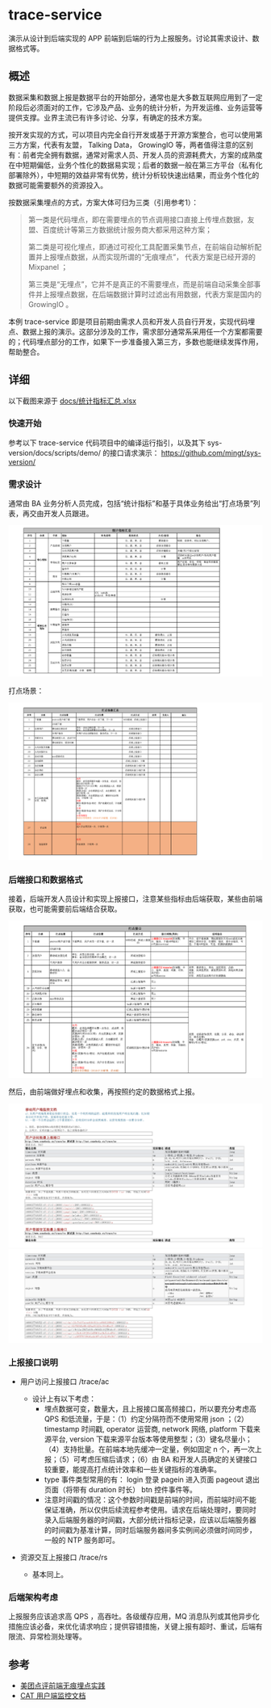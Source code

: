 # trace-service
演示从设计到后端实现的 APP 前端到后端的行为上报服务。讨论其需求设计、数据格式等。

## 概述

数据采集和数据上报是数据平台的开始部分，通常也是大多数互联网应用到了一定阶段后必须面对的工作，它涉及产品、业务的统计分析，为开发运维、业务运营等提供支撑。业界主流已有许多讨论、分享，有确定的技术方案。

按开发实现的方式，可以项目内完全自行开发或基于开源方案整合，也可以使用第三方方案，代表有友盟， Talking Data， GrowingIO 等，两者值得注意的区别有：前者完全拥有数据，通常对需求人员、开发人员的资源耗费大，方案的成熟度在中短期偏低，业务个性化的数据易实现；后者的数据一般在第三方平台（私有化部署除外），中短期的效益非常有优势，统计分析较快速出结果，而业务个性化的数据可能需要额外的资源投入。

按数据采集埋点的方式，方案大体可归为三类（引用参考1）：

> 第一类是代码埋点，即在需要埋点的节点调用接口直接上传埋点数据，友盟、百度统计等第三方数据统计服务商大都采用这种方案；
>
> 第二类是可视化埋点，即通过可视化工具配置采集节点，在前端自动解析配置并上报埋点数据，从而实现所谓的“无痕埋点”， 代表方案是已经开源的 Mixpanel ；
>
> 第三类是“无埋点”，它并不是真正的不需要埋点，而是前端自动采集全部事件并上报埋点数据，在后端数据计算时过滤出有用数据，代表方案是国内的 GrowingIO 。

本例 trace-service 即是项目前期由需求人员和开发人员自行开发，实现代码埋点、数据上报的演示。这部分涉及的工作，需求部分通常系采用任一个方案都需要的；代码埋点部分的工作，如果下一步准备接入第三方，多数也能继续发挥作用，帮助整合。

## 详细

以下截图来源于 [docs/统计指标汇总.xlsx](docs/统计指标汇总.xlsx)

### 快速开始

参考以下 trace-service 代码项目中的编译运行指引，以及其下 sys-version/docs/scripts/demo/ 的接口请求演示：
https://github.com/mingt/sys-version/

### 需求设计

通常由 BA 业务分析人员完成，包括“统计指标”和基于具体业务给出“打点场景”列表，再交由开发人员跟进。

![sheet1](docs/sheet1.png "统计指标")

打点场景：

![sheet2](docs/sheet2.png "打点场景")

### 后端接口和数据格式

接着，后端开发人员设计和实现上报接口，注意某些指标由后端获取，某些由前端获取，也可能需要前后端结合获取。

![sheet4](docs/sheet4.png "打点接口")

然后，由前端做好埋点和收集，再按照约定的数据格式上报。

![sheet5-1](docs/sheet5-1.png "用户访问上报接口")
![sheet5-2](docs/sheet5-2.png "资源交互上报接口")

### 上报接口说明

* 用户访问上报接口 /trace/ac
    - 设计上有以下考虑：
        + 埋点数据可变，数量大，且上报接口属高频接口，所以要充分考虑高 QPS 和低流量，于是：（1）约定分隔符而不使用常用 json ；（2） timestamp 时间戳, operator 运营商, network 网络, platform 下载来源平台, version 下载来源平台版本等使用整型；（3）键名尽量小；（4）支持批量。在前端本地先缓冲一定量，例如固定 n 个，再一次上报；（5）可考虑压缩后请求；（6）由 BA 和开发人员确定的关键接口较重要，能提高打点统计效率和一些关键指标的准确率。
        + type 事件类型常用的有：  login 登录 pagein 进入页面 pageout 退出页面（将带有 duration 时长） btn 控件事件等。
        + 注意时间戳的情况：这个参数时间戳是前端的时间，而前端时间不能保证准确，所以仅供后续流程参考使用。请求在后端处理时，要同时录入后端服务器的时间戳，大部分统计指标记录，应该以后端服务器的时间戳为基准计算，同时后端服务器间多实例间必须做时间同步，一般的 NTP 服务即可。

* 资源交互上报接口 /trace/rs
    - 基本同上。

### 后端架构考虑

上报服务应该追求高 QPS ，高吞吐。各级缓存应用，MQ 消息队列或其他异步化措施应该必备，来优化请求响应；提供容错措施，关键上报有超时、重试，后端有限流、异常检测处理等。

## 参考

* [美团点评前端无痕埋点实践](https://tech.meituan.com/2017/03/02/mt-mobile-analytics-practice.html)
* [CAT 用户端监控文档](http://unidal.org/cat/r/home?op=view&docName=browserMonitor#interface)